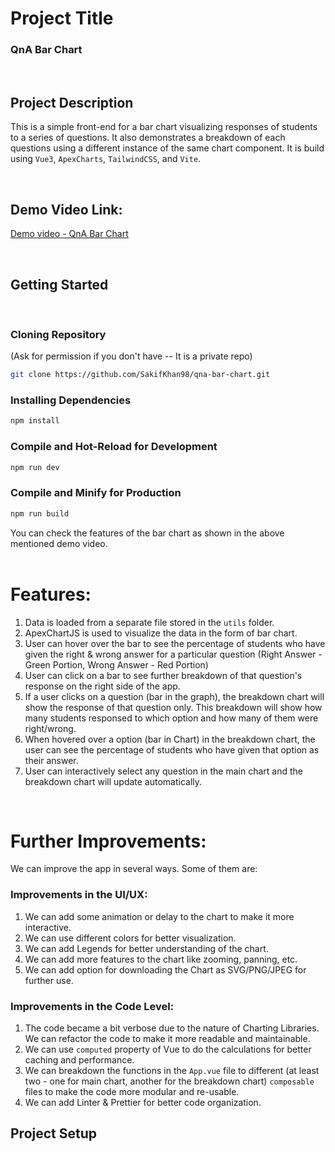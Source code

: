 # Project Title

### QnA Bar Chart

<br />

## Project Description

This is a simple front-end for a bar chart visualizing responses of students to a series of questions. It also demonstrates a breakdown of each questions using a different instance of the same chart component. It is build using `Vue3`, `ApexCharts`, `TailwindCSS`, and `Vite`.

<br />

## Demo Video Link:

[Demo video - QnA Bar Chart](https://drive.google.com/file/d/1sWR_9YlGwr7DbU37r7bdZ9w2y57Btbah/view?usp=share_link)

<br />

## Getting Started

<br />

### Cloning Repository

(Ask for permission if you don't have -- It is a private repo)

```sh
git clone https://github.com/SakifKhan98/qna-bar-chart.git
```

### Installing Dependencies

```sh
npm install
```

### Compile and Hot-Reload for Development

```sh
npm run dev
```

### Compile and Minify for Production

```sh
npm run build
```

You can check the features of the bar chart as shown in the above mentioned demo video.
<br />
<br />

# Features:

1. Data is loaded from a separate file stored in the `utils` folder.
2. ApexChartJS is used to visualize the data in the form of bar chart.
3. User can hover over the bar to see the percentage of students who have given the right & wrong answer for a particular question (Right Answer - Green Portion, Wrong Answer - Red Portion)
4. User can click on a bar to see further breakdown of that question's response on the right side of the app.
5. If a user clicks on a question (bar in the graph), the breakdown chart will show the response of that question only. This breakdown will show how many students responsed to which option and how many of them were right/wrong.
6. When hovered over a option (bar in Chart) in the breakdown chart, the user can see the percentage of students who have given that option as their answer.
7. User can interactively select any question in the main chart and the breakdown chart will update automatically.

<br />

# Further Improvements:

We can improve the app in several ways. Some of them are:

### Improvements in the UI/UX:

1. We can add some animation or delay to the chart to make it more interactive.
2. We can use different colors for better visualization.
3. We can add Legends for better understanding of the chart.
4. We can add more features to the chart like zooming, panning, etc.
5. We can add option for downloading the Chart as SVG/PNG/JPEG for further use.

### Improvements in the Code Level:

1. The code became a bit verbose due to the nature of Charting Libraries. We can refactor the code to make it more readable and maintainable.
2. We can use `computed` property of Vue to do the calculations for better caching and performance.
3. We can breakdown the functions in the `App.vue` file to different (at least two - one for main chart, another for the breakdown chart) `composable` files to make the code more modular and re-usable.
4. We can add Linter & Prettier for better code organization.

## Project Setup
